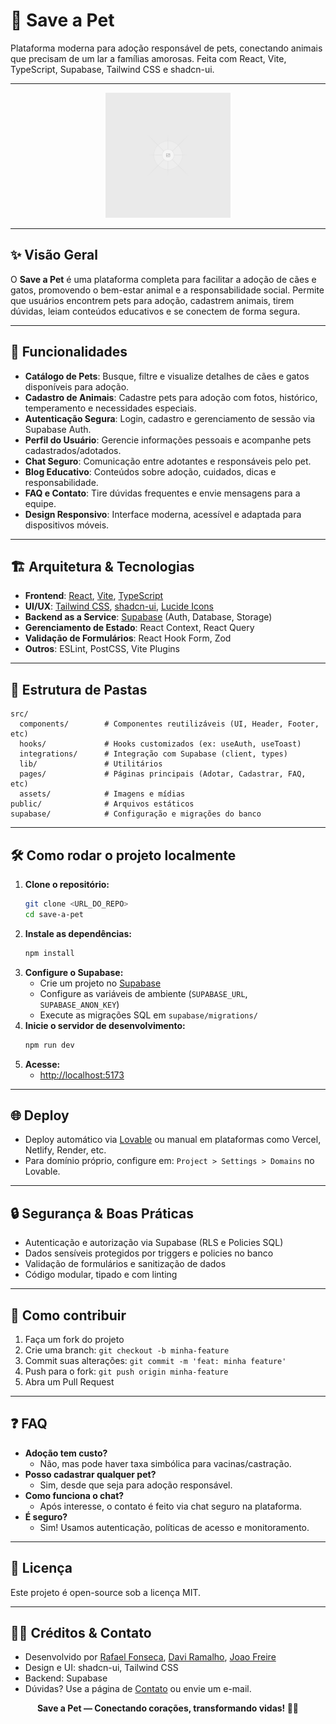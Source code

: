 # 🐾 Save a Pet

Plataforma moderna para adoção responsável de pets, conectando animais que precisam de um lar a famílias amorosas. Feita com React, Vite, TypeScript, Supabase, Tailwind CSS e shadcn-ui.

---

<p align="center">
  <img src="./public/placeholder.svg" alt="Save a Pet" width="200" />
</p>

---

## ✨ Visão Geral

O **Save a Pet** é uma plataforma completa para facilitar a adoção de cães e gatos, promovendo o bem-estar animal e a responsabilidade social. Permite que usuários encontrem pets para adoção, cadastrem animais, tirem dúvidas, leiam conteúdos educativos e se conectem de forma segura.

---

## 🚀 Funcionalidades

- **Catálogo de Pets**: Busque, filtre e visualize detalhes de cães e gatos disponíveis para adoção.
- **Cadastro de Animais**: Cadastre pets para adoção com fotos, histórico, temperamento e necessidades especiais.
- **Autenticação Segura**: Login, cadastro e gerenciamento de sessão via Supabase Auth.
- **Perfil do Usuário**: Gerencie informações pessoais e acompanhe pets cadastrados/adotados.
- **Chat Seguro**: Comunicação entre adotantes e responsáveis pelo pet.
- **Blog Educativo**: Conteúdos sobre adoção, cuidados, dicas e responsabilidade.
- **FAQ e Contato**: Tire dúvidas frequentes e envie mensagens para a equipe.
- **Design Responsivo**: Interface moderna, acessível e adaptada para dispositivos móveis.

---

## 🏗️ Arquitetura & Tecnologias

- **Frontend**: [React](https://react.dev/), [Vite](https://vitejs.dev/), [TypeScript](https://www.typescriptlang.org/)
- **UI/UX**: [Tailwind CSS](https://tailwindcss.com/), [shadcn-ui](https://ui.shadcn.com/), [Lucide Icons](https://lucide.dev/)
- **Backend as a Service**: [Supabase](https://supabase.com/) (Auth, Database, Storage)
- **Gerenciamento de Estado**: React Context, React Query
- **Validação de Formulários**: React Hook Form, Zod
- **Outros**: ESLint, PostCSS, Vite Plugins

---

## 📁 Estrutura de Pastas

```
src/
  components/        # Componentes reutilizáveis (UI, Header, Footer, etc)
  hooks/             # Hooks customizados (ex: useAuth, useToast)
  integrations/      # Integração com Supabase (client, types)
  lib/               # Utilitários
  pages/             # Páginas principais (Adotar, Cadastrar, FAQ, etc)
  assets/            # Imagens e mídias
public/              # Arquivos estáticos
supabase/            # Configuração e migrações do banco
```

---

## 🛠️ Como rodar o projeto localmente

1. **Clone o repositório:**
   ```sh
   git clone <URL_DO_REPO>
   cd save-a-pet
   ```
2. **Instale as dependências:**
   ```sh
   npm install
   ```
3. **Configure o Supabase:**
   - Crie um projeto no [Supabase](https://supabase.com/)
   - Configure as variáveis de ambiente (`SUPABASE_URL`, `SUPABASE_ANON_KEY`)
   - Execute as migrações SQL em `supabase/migrations/`
4. **Inicie o servidor de desenvolvimento:**
   ```sh
   npm run dev
   ```
5. **Acesse:**
   - [http://localhost:5173](http://localhost:5173)

---

## 🌐 Deploy

- Deploy automático via [Lovable](https://lovable.dev/) ou manual em plataformas como Vercel, Netlify, Render, etc.
- Para domínio próprio, configure em: `Project > Settings > Domains` no Lovable.

---

## 🔒 Segurança & Boas Práticas

- Autenticação e autorização via Supabase (RLS e Policies SQL)
- Dados sensíveis protegidos por triggers e policies no banco
- Validação de formulários e sanitização de dados
- Código modular, tipado e com linting

---

## 🤝 Como contribuir

1. Faça um fork do projeto
2. Crie uma branch: `git checkout -b minha-feature`
3. Commit suas alterações: `git commit -m 'feat: minha feature'`
4. Push para o fork: `git push origin minha-feature`
5. Abra um Pull Request

---

## ❓ FAQ

- **Adoção tem custo?**
  - Não, mas pode haver taxa simbólica para vacinas/castração.
- **Posso cadastrar qualquer pet?**
  - Sim, desde que seja para adoção responsável.
- **Como funciona o chat?**
  - Após interesse, o contato é feito via chat seguro na plataforma.
- **É seguro?**
  - Sim! Usamos autenticação, políticas de acesso e monitoramento.

---

## 📄 Licença

Este projeto é open-source sob a licença MIT.

---

## 👨‍💻 Créditos & Contato

- Desenvolvido por [Rafael Fonseca](mailto:rafael@email.com), [Davi Ramalho](mailto:daviramalho06@gmail.com), [Joao Freire](mailto:joaognfreire@gmail.com)
- Design e UI: shadcn-ui, Tailwind CSS
- Backend: Supabase
- Dúvidas? Use a página de [Contato](./src/pages/Contato.tsx) ou envie um e-mail.

<p align="center">
  <b>Save a Pet — Conectando corações, transformando vidas! 🐶🐱</b>
</p>
